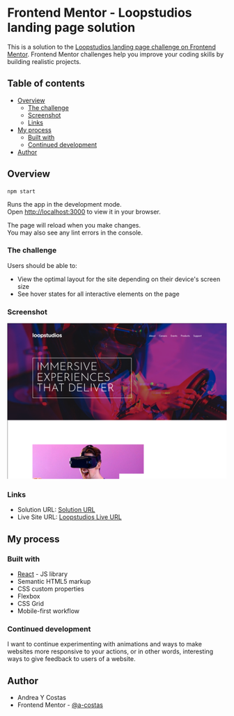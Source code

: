 # Frontend Mentor - Loopstudios landing page solution

This is a solution to the [Loopstudios landing page challenge on Frontend Mentor](https://www.frontendmentor.io/challenges/loopstudios-landing-page-N88J5Onjw). Frontend Mentor challenges help you improve your coding skills by building realistic projects.

## Table of contents

- [Overview](#overview)
  - [The challenge](#the-challenge)
  - [Screenshot](#screenshot)
  - [Links](#links)
- [My process](#my-process)
  - [Built with](#built-with)
  - [Continued development](#continued-development)
- [Author](#author)

## Overview

`npm start`

Runs the app in the development mode.\
Open [http://localhost:3000](http://localhost:3000) to view it in your browser.

The page will reload when you make changes.\
You may also see any lint errors in the console.

### The challenge

Users should be able to:

- View the optimal layout for the site depending on their device's screen size
- See hover states for all interactive elements on the page

### Screenshot

![](./src/assets/images/Loopstudios%20Desktop%20screenshot.png)

### Links

- Solution URL: [Solution URL](https://www.frontendmentor.io/solutions/responsive-loopstudios-created-with-react-and-using-custom-animations-9fAlnvvZx6)
- Live Site URL: [Loopstudios Live URL](https://6437745ed4d2c9347fc8d179--steady-biscotti-9ff7fe.netlify.app/)

## My process

### Built with

- [React](https://reactjs.org/) - JS library
- Semantic HTML5 markup
- CSS custom properties
- Flexbox
- CSS Grid
- Mobile-first workflow

### Continued development

I want to continue experimenting with animations and ways to make websites more responsive to your actions, or in other words, interesting ways to give feedback to users of a website.

## Author

- Andrea Y Costas
- Frontend Mentor - [@a-costas](https://www.frontendmentor.io/profile/a-costas)
